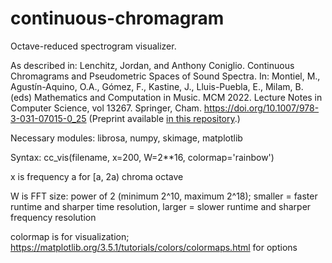 # continuous-chromagram
Octave-reduced spectrogram visualizer.

As described in: Lenchitz, Jordan, and Anthony Coniglio. Continuous Chromagrams and Pseudometric Spaces of Sound Spectra. In: Montiel, M., Agustín-Aquino, O.A., Gómez, F., Kastine, J., Lluis-Puebla, E., Milam, B. (eds) Mathematics and Computation in Music. MCM 2022. Lecture Notes in Computer Science, vol 13267. Springer, Cham. https://doi.org/10.1007/978-3-031-07015-0_25 (Preprint available <a href="https://github.com/jordan-lenchitz/continuous-chromagram/blob/9a081ebf1b613c15d870e381b41ec78acc63ee7a/Continuous%20Chromagrams%20and%20Pseudometric%20Spaces%20of%20Sound%20Spectra.pdf">in this repository</a>.)


Necessary modules: librosa, numpy, skimage, matplotlib

Syntax: cc_vis(filename, x=200, W=2**16, colormap='rainbow')

x is frequency a for [a, 2a) chroma octave

W is FFT size: power of 2 (minimum 2^10, maximum 2^18); smaller = faster runtime and sharper time resolution, larger = slower runtime and sharper frequency resolution

colormap is for visualization; https://matplotlib.org/3.5.1/tutorials/colors/colormaps.html for options
